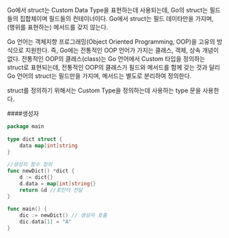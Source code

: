 Go에서 struct는 Custom Data Type을 표현하는데 사용되는데, 
Go의 struct는 필드들의 집합체이며 필드들의 컨테이너이다. 
Go에서 struct는 필드 데이타만을 가지며, (행위를 표현하는) 메서드를 갖지 않는다.

Go 언어는 객체지향 프로그래밍(Object Oriented Programming, OOP)을 고유의 방식으로 지원한다. 
즉, Go에는 전통적인 OOP 언어가 가지는 클래스, 객체, 상속 개념이 없다. 
전통적인 OOP의 클래스(class)는 Go 언어에서 Custom 타입을 정의하는 struct로 표현되는데, 전통적인 OOP의 클래스가 필드와 메서드를 함께 갖는 것과 달리 Go 언어의 struct는 필드만을 가지며, 메서드는 별도로 분리하여 정의한다.

struct를 정의하기 위해서는 Custom Type을 정의하는데 사용하는 type 문을 사용한다.

####생성자
```go
package main
 
type dict struct {
    data map[int]string
}
 
//생성자 함수 정의
func newDict() *dict {
    d := dict{}
    d.data = map[int]string{}
    return &d //포인터 전달
}
 
func main() {
    dic := newDict() // 생성자 호출
    dic.data[1] = "A"
}
```
